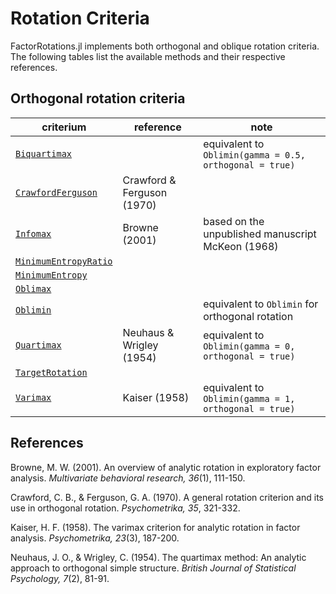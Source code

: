 # Rotation Criteria

FactorRotations.jl implements both orthogonal and oblique rotation criteria. The following tables list the available methods and their respective references.

## Orthogonal rotation criteria

criterium                     | reference                  | note
----------------------------- | -------------------------- | -------------------------------------------------------
[`Biquartimax`](@ref)         |                            | equivalent to `Oblimin(gamma = 0.5, orthogonal = true)`
[`CrawfordFerguson`](@ref)    | Crawford & Ferguson (1970) |
[`Infomax`](@ref)             | Browne (2001)              | based on the unpublished manuscript McKeon (1968)
[`MinimumEntropyRatio`](@ref) |                            |
[`MinimumEntropy`](@ref)      |                            |
[`Oblimax`](@ref)             |                            |
[`Oblimin`](@ref)             |                            | equivalent to `Oblimin` for orthogonal rotation
[`Quartimax`](@ref)           | Neuhaus & Wrigley (1954)   | equivalent to `Oblimin(gamma = 0, orthogonal = true)`
[`TargetRotation`](@ref)      |                            |
[`Varimax`](@ref)             | Kaiser (1958)              | equivalent to `Oblimin(gamma = 1, orthogonal = true)`

## References

Browne, M. W. (2001). An overview of analytic rotation in exploratory factor analysis. _Multivariate behavioral research, 36_(1), 111-150.

Crawford, C. B., & Ferguson, G. A. (1970). A general rotation criterion and its use in orthogonal rotation. _Psychometrika, 35_, 321-332.

Kaiser, H. F. (1958). The varimax criterion for analytic rotation in factor analysis. _Psychometrika, 23_(3), 187-200.

Neuhaus, J. O., & Wrigley, C. (1954). The quartimax method: An analytic approach to orthogonal simple structure. _British Journal of Statistical Psychology, 7_(2), 81-91.
